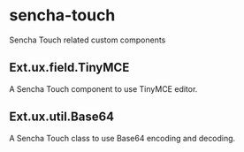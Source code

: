 # sencha-touch
Sencha Touch related custom components
## Ext.ux.field.TinyMCE
A Sencha Touch component to use TinyMCE editor.
## Ext.ux.util.Base64
A Sencha Touch class to use Base64 encoding and decoding.
